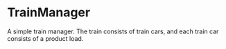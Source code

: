 # TrainManager
 
A simple train manager. The train consists of train cars, and each train car consists of a product load. 
